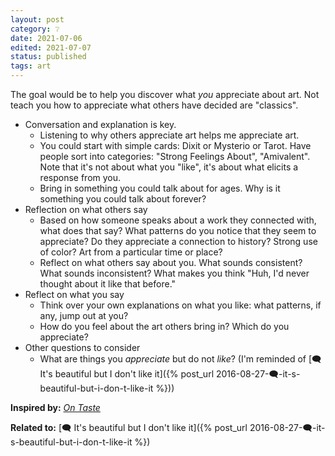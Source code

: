 ```yaml
---
layout: post
category: ❔
date: 2021-07-06
edited: 2021-07-07
status: published
tags: art
---
```

The goal would be to help you discover what _you_ appreciate about art. Not teach you how to appreciate what others have decided are "classics".

- Conversation and explanation is key.
	- Listening to why others appreciate art helps me appreciate art.
	- You could start with simple cards: Dixit or Mysterio or Tarot. Have people sort into categories: "Strong Feelings About", "Amivalent". Note that it's not about what you "like", it's about what elicits a response from you.
	- Bring in something you could talk about for ages. Why is it something you could talk about forever?
- Reflection on what others say
	- Based on how someone speaks about a work they connected with, what does that say? What patterns do you notice that they seem to appreciate? Do they appreciate a connection to history? Strong use of color? Art from a particular time or place?
	- Reflect on what others say about you. What sounds consistent? What sounds inconsistent? What makes you think "Huh, I'd never thought about it like that before."
- Reflect on what you say
	- Think over your own explanations on what you like: what patterns, if any, jump out at you?
	- How do you feel about the art others bring in? Which do you appreciate?
- Other questions to consider
	- What are things you _appreciate_ but do not _like_? (I'm reminded of [🗨️ It's beautiful but I don't like it]({% post_url 2016-08-27-🗨️-it-s-beautiful-but-i-don-t-like-it %}))

**Inspired by:** _[On Taste](https://claremontreviewofbooks.com/on-taste/)_

**Related to:** [🗨️ It's beautiful but I don't like it]({% post_url 2016-08-27-🗨️-it-s-beautiful-but-i-don-t-like-it %})
